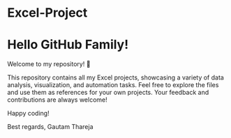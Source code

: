 # Excel-Project
# Hello GitHub Family!
Welcome to my repository! 🎉

This repository contains all my Excel projects, showcasing a variety of data analysis, visualization, and automation tasks. Feel free to explore the files and use them as references for your own projects. Your feedback and contributions are always welcome!

Happy coding!

Best regards,
Gautam Thareja
